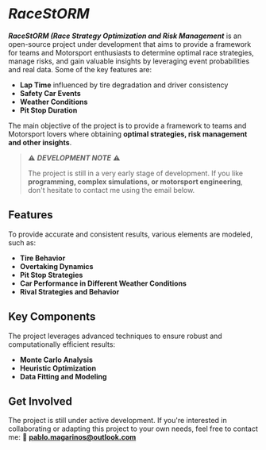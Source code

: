 # ***RaceStORM*** 
***RaceStORM (Race Strategy Optimization and Risk Management*** is an open-source project under development that aims to provide a framework for teams and Motorsport enthusiasts to determine optimal race strategies, manage risks, and gain valuable insights by leveraging event probabilities and real data.
Some of the key features are:

- **Lap Time** influenced by tire degradation and driver consistency  
- **Safety Car Events**  
- **Weather Conditions**  
- **Pit Stop Duration**

The main objective of the project is to provide a framework to teams and Motorsport lovers where obtaining **optimal strategies, risk management and other insights**.

> ⚠️ ***DEVELOPMENT NOTE*** ⚠️
>
> The project is still in a very early stage of development. If you like **programming, complex simulations, or motorsport engineering**, don't hesitate to contact me using the email below.

## Features

To provide accurate and consistent results, various elements are modeled, such as:  

- **Tire Behavior**  
- **Overtaking Dynamics**  
- **Pit Stop Strategies**  
- **Car Performance in Different Weather Conditions**  
- **Rival Strategies and Behavior**  

## Key Components  

The project leverages advanced techniques to ensure robust and computationally efficient results:  

- **Monte Carlo Analysis**  
- **Heuristic Optimization**  
- **Data Fitting and Modeling**


## Get Involved  

The project is still under active development. If you're interested in collaborating or adapting this project to your own needs, feel free to contact me:
📧 **pablo.magarinos@outlook.com**
